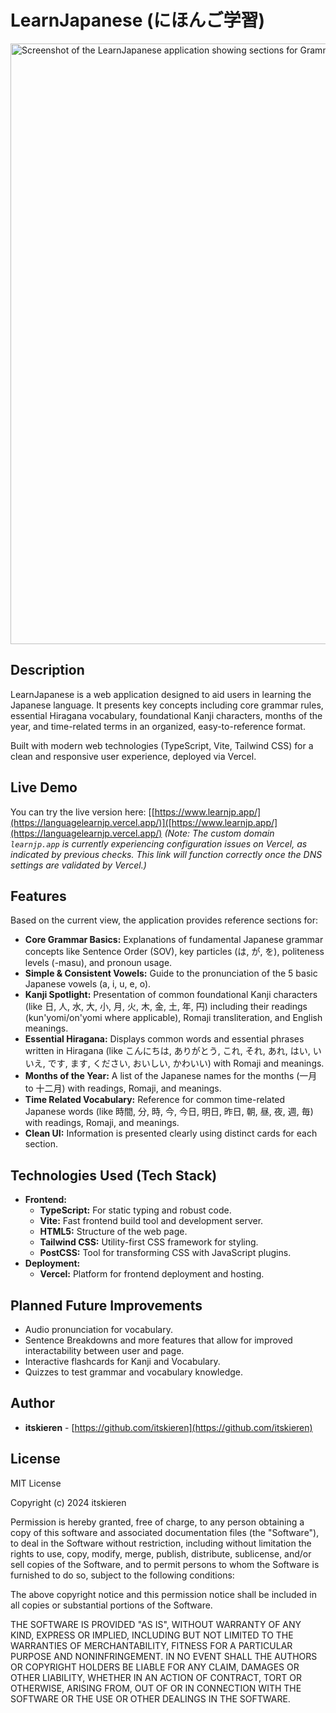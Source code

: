# LearnJapanese (にほんご学習)

<img width="961" alt="Screenshot of the LearnJapanese application showing sections for Grammar, Kanji, Hiragana, Months, and Time" src="https://github.com/user-attachments/assets/057bb716-e69f-477a-825f-83b683a4f121" />

## Description

LearnJapanese is a web application designed to aid users in learning the Japanese language. It presents key concepts including core grammar rules, essential Hiragana vocabulary, foundational Kanji characters, months of the year, and time-related terms in an organized, easy-to-reference format.

Built with modern web technologies (TypeScript, Vite, Tailwind CSS) for a clean and responsive user experience, deployed via Vercel.

## Live Demo

You can try the live version here: [[https://www.learnjp.app/](https://languagelearnjp.vercel.app/)]([https://www.learnjp.app/](https://languagelearnjp.vercel.app/)
*(Note: The custom domain `learnjp.app` is currently experiencing configuration issues on Vercel, as indicated by previous checks. This link will function correctly once the DNS settings are validated by Vercel.)*

## Features

Based on the current view, the application provides reference sections for:

*   **Core Grammar Basics:** Explanations of fundamental Japanese grammar concepts like Sentence Order (SOV), key particles (は, が, を), politeness levels (-masu), and pronoun usage.
*   **Simple & Consistent Vowels:** Guide to the pronunciation of the 5 basic Japanese vowels (a, i, u, e, o).
*   **Kanji Spotlight:** Presentation of common foundational Kanji characters (like 日, 人, 水, 大, 小, 月, 火, 木, 金, 土, 年, 円) including their readings (kun'yomi/on'yomi where applicable), Romaji transliteration, and English meanings.
*   **Essential Hiragana:** Displays common words and essential phrases written in Hiragana (like こんにちは, ありがとう, これ, それ, あれ, はい, いいえ, です, ます, ください, おいしい, かわいい) with Romaji and meanings.
*   **Months of the Year:** A list of the Japanese names for the months (一月 to 十二月) with readings, Romaji, and meanings.
*   **Time Related Vocabulary:** Reference for common time-related Japanese words (like 時間, 分, 時, 今, 今日, 明日, 昨日, 朝, 昼, 夜, 週, 毎) with readings, Romaji, and meanings.
*   **Clean UI:** Information is presented clearly using distinct cards for each section.

## Technologies Used (Tech Stack)

*   **Frontend:**
    *   **TypeScript:** For static typing and robust code.
    *   **Vite:** Fast frontend build tool and development server.
    *   **HTML5:** Structure of the web page.
    *   **Tailwind CSS:** Utility-first CSS framework for styling.
    *   **PostCSS:** Tool for transforming CSS with JavaScript plugins.
*   **Deployment:**
    *   **Vercel:** Platform for frontend deployment and hosting.

## Planned Future Improvements

*   Audio pronunciation for vocabulary.
*   Sentence Breakdowns and more features that allow for improved interactability between user and page.
*   Interactive flashcards for Kanji and Vocabulary.
*   Quizzes to test grammar and vocabulary knowledge.

## Author

*   **itskieren** - [https://github.com/itskieren](https://github.com/itskieren)

## License

MIT License

Copyright (c) 2024 itskieren

Permission is hereby granted, free of charge, to any person obtaining a copy
of this software and associated documentation files (the "Software"), to deal
in the Software without restriction, including without limitation the rights
to use, copy, modify, merge, publish, distribute, sublicense, and/or sell
copies of the Software, and to permit persons to whom the Software is
furnished to do so, subject to the following conditions:

The above copyright notice and this permission notice shall be included in all
copies or substantial portions of the Software.

THE SOFTWARE IS PROVIDED "AS IS", WITHOUT WARRANTY OF ANY KIND, EXPRESS OR
IMPLIED, INCLUDING BUT NOT LIMITED TO THE WARRANTIES OF MERCHANTABILITY,
FITNESS FOR A PARTICULAR PURPOSE AND NONINFRINGEMENT. IN NO EVENT SHALL THE
AUTHORS OR COPYRIGHT HOLDERS BE LIABLE FOR ANY CLAIM, DAMAGES OR OTHER
LIABILITY, WHETHER IN AN ACTION OF CONTRACT, TORT OR OTHERWISE, ARISING FROM,
OUT OF OR IN CONNECTION WITH THE SOFTWARE OR THE USE OR OTHER DEALINGS IN THE
SOFTWARE.
